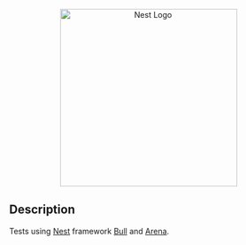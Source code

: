 <p align="center">
  <a href="http://nestjs.com/" target="blank"><img src="https://nestjs.com/img/logo_text.svg" width="320" alt="Nest Logo" /></a>
</p>


## Description

Tests using [Nest](https://github.com/nestjs/nest) framework [Bull](https://github.com/OptimalBits/bull) and [Arena](https://github.com/bee-queue/arena).
